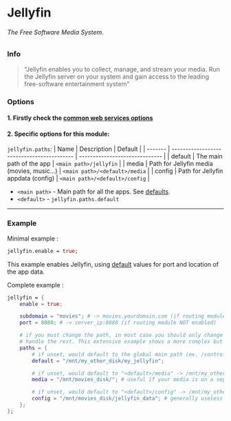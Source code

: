 # Jellyfin
###### The Free Software Media System.

### Info
> "Jellyfin enables you to collect, manage, and stream your media. Run the Jellyfin server on your system and gain access to the leading free-software entertainment system"

### Options

#### 1. Firstly check the [common web services options](../web_options.md)
#### 2. Specific options for this module:

`jellyfin.paths`:
| Name    | Description                                | Default                        |
| ------- | ------------------------------------------ | ------------------------------ |
| default | The main path of the app                   | `<main path>/jellyfin`         |
| media   | Path for Jellyfin media (movies, music...) | `<main path>/<default>/media`  |
| config  | Path for Jellyfin appdata (config)         | `<main path>/<default>/config` |

- `<main path>` - Main path for all the apps. See [defaults](../defaults.md#paths).
- `<default>` - `jellyfin.paths.default`

---

### Example

Minimal example :
```nix
jellyfin.enable = true;
```

This example enables Jellyfin, using [default](../defaults.md) values for port and location of the app data.

Complete example :
```nix
jellyfin = {
    enable = true;

    subdomain = "movies"; # -> movies.yourdomain.com (if routing module enabled)
    port = 8080; # -> server_ip:8080 (if routing module NOT enabled)

    # if you must change the path, in most case you should only change paths.default and let the flake
    # handle the rest. This extensive example shows a more complex but complete configuration
    paths = {
        # if unset, would default to the global main path (ex. /control_appdata/jellyfin)
        default = "/mnt/my_other_disk/my_jellyfin";

        # if unset, would default to "<default>/media" -> /mnt/my_other_disk/my_jellyfin/media
        media = "/mnt/movies_disk/"; # useful if your media is on a separate disk

        # if unset, would default to "<default>/config" -> /mnt/my_other_disk/my_jellyfin/config
        config = "/mnt/movies_disk/jellyfin_data"; # generally useless to set
    };
};
```

